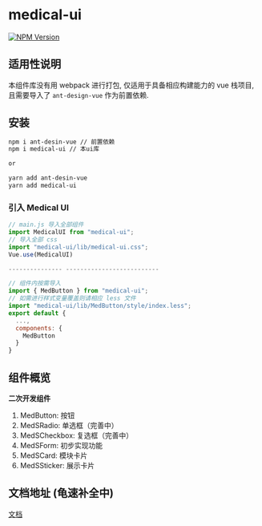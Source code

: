 # medical-ui

[![NPM Version](https://img.shields.io/npm/v/medical-ui.svg)](https://www.npmjs.com/package/medical-ui)

## 适用性说明

本组件库没有用 webpack 进行打包, 仅适用于具备相应构建能力的 vue 栈项目, 且需要导入了 `ant-design-vue` 作为前置依赖.

## 安装

```bash
npm i ant-desin-vue // 前置依赖
npm i medical-ui // 本ui库

or

yarn add ant-desin-vue
yarn add medical-ui
```

### 引入 Medical UI

```js
// main.js 导入全部组件
import MedicalUI from "medical-ui";
// 导入全部 css
import "medical-ui/lib/medical-ui.css";
Vue.use(MedicalUI)

--------------- --------------------------

// 组件内按需导入
import { MedButton } from "medical-ui";
// 如需进行样式变量覆盖则请相应 less 文件
import "medical-ui/lib/MedButton/style/index.less";
export default {
  ...,
  components: {
    MedButton
  }
}
```

## 组件概览

**二次开发组件**

1. MedButton: 按钮
2. MedSRadio: 单选框（完善中）
3. MedSCheckbox: 复选框（完善中）
4. MedSForm: 初步实现功能
5. MedSCard: 模块卡片
6. MedSSticker: 展示卡片

## 文档地址 (龟速补全中)

[文档](https://medical-ui.pages.dev)
